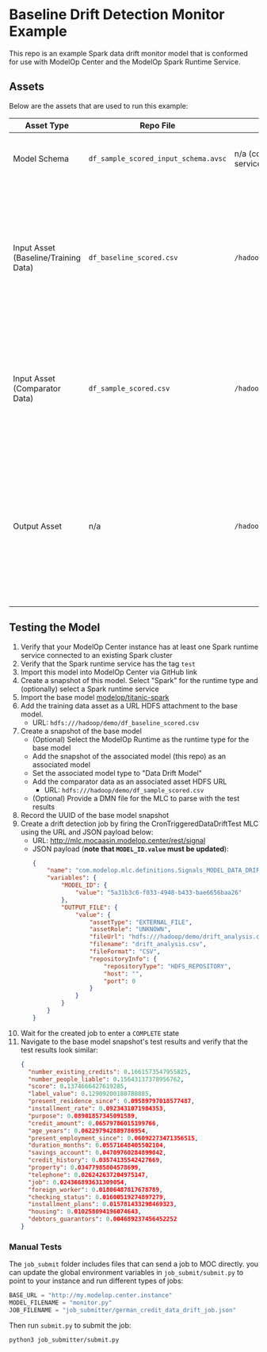 # Baseline Drift Detection Monitor Example

This repo is an example Spark data drift monitor model that is conformed for use with ModelOp Center and the ModelOp Spark Runtime Service. <Making a change>

## Assets

Below are the assets that are used to run this example:

| Asset Type | Repo File | HDFS Path | Description |
| --- | --- | --- | --- |
| Model Schema | `df_sample_scored_input_schema.avsc` | n/a (copied via Spark runtime service) | Input schema for the model. Copied from the base model input schema. |
| Input Asset (Baseline/Training Data) | `df_baseline_scored.csv` | `/hadoop/demo/df_baseline_scored.csv` | An attachment on the base model snapshot. Input file for the model `metrics()` function. The HDFS path can vary based on the `external_inputs` param of the `metrics()` function  |
| Input Asset (Comparator Data) | `df_sample_scored.csv` | `/hadoop/demo/df_sample_scored.csv` | An associated asset. Input file for the model `metrics()` function. The HDFS path can vary based on the `external_inputs` param of the `metrics()` function  |
| Output Asset | n/a | `/hadoop/demo/drift_analysis.csv` | Output from the model `metrics()` function that the MLC consumes to display on the ModelOp Center UI. The HDFS path can vary based on the `OUTPUT_FILE` `fileUrl` that is passed to the MLC when fired by API. |

## Testing the Model

1. Verify that your ModelOp Center instance has at least one Spark runtime service connected to an existing Spark cluster
2. Verify that the Spark runtime service has the tag `test`
3. Import this model into ModelOp Center via GitHub link
4. Create a snapshot of this model. Select "Spark" for the runtime type and (optionally) select a Spark runtime service
5. Import the base model [modelop/titanic-spark](https://github.com/modelop/titanic-spark.git)
6. Add the training data asset as a URL HDFS attachment to the base model.
    - URL: `hdfs:///hadoop/demo/df_baseline_scored.csv`
7. Create a snapshot of the base model
   - (Optional) Select the ModelOp Runtime as the runtime type for the base model
   - Add the snapshot of the associated model (this repo) as an associated model
   - Set the associated model type to "Data Drift Model"
   - Add the comparator data as an associated asset HDFS URL
       - URL: `hdfs:///hadoop/demo/df_sample_scored.csv`
   - (Optional) Provide a DMN file for the MLC to parse with the test results
8. Record the UUID of the base model snapshot
9. Create a drift detection job by firing the CronTriggeredDataDriftTest MLC using the URL and JSON payload below:
    - URL: http://mlc.mocaasin.modelop.center/rest/signal
    - JSON payload (**note that `MODEL_ID.value` must be updated**):
      ```json
      {
          "name": "com.modelop.mlc.definitions.Signals_MODEL_DATA_DRIFT_TEST",
          "variables": {
              "MODEL_ID": {
                  "value": "5a31b3c6-f033-4948-b433-bae6656baa26"
              },
              "OUTPUT_FILE": {
                  "value": {
                      "assetType": "EXTERNAL_FILE",
                      "assetRole": "UNKNOWN",
                      "fileUrl": "hdfs:///hadoop/demo/drift_analysis.csv",
                      "filename": "drift_analysis.csv",
                      "fileFormat": "CSV",
                      "repositoryInfo": {
                          "repositoryType": "HDFS_REPOSITORY",
                          "host": "",
                          "port": 0
                      }
                  }
              }
          }
      }
      ```
10. Wait for the created job to enter a `COMPLETE` state
11. Navigate to the base model snapshot's test results and verify that the test results look similar:
    ```json
    {
      "number_existing_credits": 0.1661573547955825,
      "number_people_liable": 0.15643137378956762,
      "score": 0.1374666427619285,
      "label_value": 0.12909200180788885,
      "present_residence_since": 0.09589797018577487,
      "installment_rate": 0.0923431071984353,
      "purpose": 0.08901857345091589,
      "credit_amount": 0.06579786015199766,
      "age_years": 0.062297942889786954,
      "present_employment_since": 0.06092273471356515,
      "duration_months": 0.05571648405502104,
      "savings_account": 0.04709760284899042,
      "credit_history": 0.03574135542427669,
      "property": 0.03477985804578699,
      "telephone": 0.026242637204975147,
      "job": 0.024366893631309054,
      "foreign_worker": 0.01806487817678789,
      "checking_status": 0.01600519274897279,
      "installment_plans": 0.015781433298469323,
      "housing": 0.010258094196074643,
      "debtors_guarantors": 0.004689237456452252
    }
    ```

### Manual Tests

The `job_submit` folder includes files that can send a job to MOC directly. you can update the global environment variables in `job_submit/submit.py` to point to your instance and run different types of jobs:

```python
BASE_URL = "http://my.modelop.center.instance"
MODEL_FILENAME = "monitor.py"
JOB_FILENAME = "job_submitter/german_credit_data_drift_job.json"
```

Then run `submit.py` to submit the job:

```
python3 job_submitter/submit.py
```
